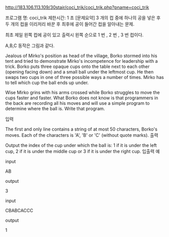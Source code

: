 ﻿http://183.106.113.109/30stair/coci_trik/coci_trik.php?pname=coci_trik

프로그램 명: coci_trik
제한시간: 1 초
[문제요약] 3 개의 컵 중에 하나의 공을 넣은 후 두 개의 컵을 이리저리 바꾼 후 최후에 공이 들어간 컵을 알아내는 문제.

최초 제일 왼쪽 컵에 공이 있고 출력시 왼쪽 순으로 1 번 , 2 번 , 3 번 컵이다.

A,B,C 동작은 그림과 같다.

Jealous of Mirko's position as head of the village, Borko stormed into his tent and tried to demonstrate Mirko's incompetence for leadership with a trick.
Borko puts three opaque cups onto the table next to each other (opening facing down) and a small ball under the leftmost cup. He then swaps two cups in one of three possible ways a number of times. Mirko has to tell which cup the ball ends up under.



Wise Mirko grins with his arms crossed while Borko struggles to move the cups faster and faster. What Borko does not know is that programmers in the back are recording all his moves and will use a simple program to determine where the ball is. Write that program.

입력

The first and only line contains a string of at most 50 characters, Borko's moves. Each of the characters is 'A', 'B' or 'C' (without quote marks).
출력

Output the index of the cup under which the ball is: 1 if it is under the left cup, 2 if it is under the middle cup or 3 if it is under the right cup.
입출력 예

input 

AB 

output 

3 

input 

CBABCACCC 

output 

1 
